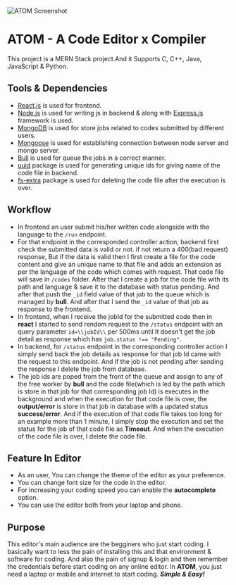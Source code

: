 ![ATOM Screenshot](https://www.elegantthemes.com/blog/wp-content/uploads/2020/02/000-Best-Atom-Packages.png)

# ATOM - A Code Editor x Compiler

This project is a MERN Stack project.And it Supports C, C++, Java, JavaScript & Python.

## Tools & Dependencies

- [React.js](https://react.dev/) is used for frontend.
- [Node.js](https://nodejs.org/en/docs) is used for writing js in backend & along with [Express.js](https://expressjs.com/en/5x/api.html) framework is used.
- [MongoDB](https://www.mongodb.com/docs/) is used for store jobs related to codes submitted by different users.
- [Mongoose](https://mongoosejs.com/docs/guide.html) is used for establishing connection between node server and mongo server.
- [Bull](https://github.com/OptimalBits/bull) is used for queue the jobs in a correct manner.
- [uuid](https://www.npmjs.com/package/uuid) package is used for generating unique ids for giving name of the code file in backend.
- [fs-extra](https://www.npmjs.com/package/fs-extra) package is used for deleting the code file after the execution is over.

## Workflow

- In frontend an user submit his/her written code alongside with the language to the ``/run`` endpoint.
- For that endpoint in the corresponded controller action, backend first check the submitted data is valid or not. if not return a 400(bad request) response, But if the data is valid then I first create a file for the code content and give an unique name to that file and adds an extension as per the language of the code which comes with request. That code file will save in ``/codes`` folder. After that I create a job for the code file with its path and language & save it to the database with status pending. And after that push the ``_id`` field value of that job to the queue which is managed by **bull**. And after that I send the ``_id`` value of that job as response to the frontend.
- In frontend, when I receive the jobId for the submitted code then in **react** I started to send rendom request to the ``/status`` endpoint with an query parameter ``id=\\jobId\\`` per 500ms until It doesn't get the job detail as response which has ``job.status !== "Pending"``.
- In backend, for ``/status`` endpoint in the corresponding controller action I simply send back the job details as response for that job Id came with the request to this endpoint. And if the job is not pending after sending the response I delete the job from database.
- The job ids are poped from the front of the queue and assign to any of the free worker by **bull** and the code file(which is led by the path which is store in that job for that corresponding job Id) is executes in the background and when the execution for that code file is over, the **output/error** is store in that job in database with a updated status **success/error**. And if the execution of that code file takes too long for an example more than 1 minute, I simply stop the execution and set the status for the job of that code file as **Timeout**. And when the execution of the code file is over, I delete the code file.

## Feature In Editor

- As an user, You can change the theme of the editor as your preference.
- You can change font size for the code in the editor.
- For increasing your coding speed you can enable the **autocomplete** option.
- You can use the editor both from your laptop and phone.

## Purpose

This editor's main audience are the begginers who just start coding. I basically want to less the pain of installing this and that environment & software for coding. And also the pain of signup & login and then remember the credentials before start coding on any online editor. In **ATOM**, you just need a laptop or mobile and internet to start coding. 
***Simple & Easy!***
